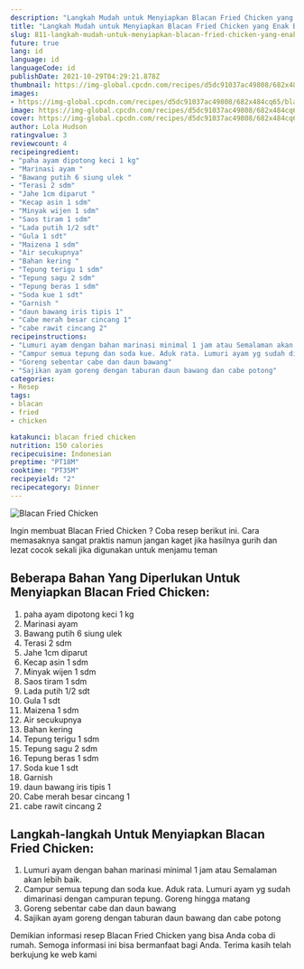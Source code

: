 ```yaml
---
description: "Langkah Mudah untuk Menyiapkan Blacan Fried Chicken yang Enak Banget"
title: "Langkah Mudah untuk Menyiapkan Blacan Fried Chicken yang Enak Banget"
slug: 811-langkah-mudah-untuk-menyiapkan-blacan-fried-chicken-yang-enak-banget
future: true
lang: id
language: id
languageCode: id
publishDate: 2021-10-29T04:29:21.878Z 
thumbnail: https://img-global.cpcdn.com/recipes/d5dc91037ac49808/682x484cq65/blacan-fried-chicken-foto-resep-utama.png
images:
- https://img-global.cpcdn.com/recipes/d5dc91037ac49808/682x484cq65/blacan-fried-chicken-foto-resep-utama.png
image: https://img-global.cpcdn.com/recipes/d5dc91037ac49808/682x484cq65/blacan-fried-chicken-foto-resep-utama.png
cover: https://img-global.cpcdn.com/recipes/d5dc91037ac49808/682x484cq65/blacan-fried-chicken-foto-resep-utama.png
author: Lola Hudson
ratingvalue: 3
reviewcount: 4
recipeingredient:
- "paha ayam dipotong keci 1 kg"
- "Marinasi ayam "
- "Bawang putih 6 siung ulek "
- "Terasi 2 sdm"
- "Jahe 1cm diparut "
- "Kecap asin 1 sdm"
- "Minyak wijen 1 sdm"
- "Saos tiram 1 sdm"
- "Lada putih 1/2 sdt"
- "Gula 1 sdt"
- "Maizena 1 sdm"
- "Air secukupnya"
- "Bahan kering "
- "Tepung terigu 1 sdm"
- "Tepung sagu 2 sdm"
- "Tepung beras 1 sdm"
- "Soda kue 1 sdt"
- "Garnish "
- "daun bawang iris tipis 1"
- "Cabe merah besar cincang 1"
- "cabe rawit cincang 2"
recipeinstructions:
- "Lumuri ayam dengan bahan marinasi minimal 1 jam atau Semalaman akan lebih baik."
- "Campur semua tepung dan soda kue. Aduk rata. Lumuri ayam yg sudah dimarinasi dengan campuran tepung. Goreng hingga matang"
- "Goreng sebentar cabe dan daun bawang"
- "Sajikan ayam goreng dengan taburan daun bawang dan cabe potong"
categories:
- Resep
tags:
- blacan
- fried
- chicken

katakunci: blacan fried chicken 
nutrition: 150 calories
recipecuisine: Indonesian
preptime: "PT18M"
cooktime: "PT35M"
recipeyield: "2"
recipecategory: Dinner
---
```



![Blacan Fried Chicken](https://img-global.cpcdn.com/recipes/d5dc91037ac49808/682x484cq65/blacan-fried-chicken-foto-resep-utama.png)

Ingin membuat Blacan Fried Chicken ? Coba resep berikut ini. Cara memasaknya sangat praktis namun jangan kaget jika hasilnya gurih dan lezat cocok sekali jika digunakan untuk menjamu teman

<!--inarticleads1-->

## Beberapa Bahan Yang Diperlukan Untuk Menyiapkan Blacan Fried Chicken:

1. paha ayam dipotong keci 1 kg
1. Marinasi ayam 
1. Bawang putih 6 siung ulek 
1. Terasi 2 sdm
1. Jahe 1cm diparut 
1. Kecap asin 1 sdm
1. Minyak wijen 1 sdm
1. Saos tiram 1 sdm
1. Lada putih 1/2 sdt
1. Gula 1 sdt
1. Maizena 1 sdm
1. Air secukupnya
1. Bahan kering 
1. Tepung terigu 1 sdm
1. Tepung sagu 2 sdm
1. Tepung beras 1 sdm
1. Soda kue 1 sdt
1. Garnish 
1. daun bawang iris tipis 1
1. Cabe merah besar cincang 1
1. cabe rawit cincang 2



<!--inarticleads2-->

## Langkah-langkah Untuk Menyiapkan Blacan Fried Chicken:

1. Lumuri ayam dengan bahan marinasi minimal 1 jam atau Semalaman akan lebih baik.
1. Campur semua tepung dan soda kue. Aduk rata. Lumuri ayam yg sudah dimarinasi dengan campuran tepung. Goreng hingga matang
1. Goreng sebentar cabe dan daun bawang
1. Sajikan ayam goreng dengan taburan daun bawang dan cabe potong




Demikian informasi  resep Blacan Fried Chicken   yang bisa Anda coba di rumah. Semoga informasi ini bisa bermanfaat bagi Anda. Terima kasih telah berkujung ke web kami
